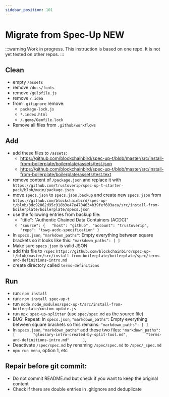 ```yaml
---
sidebar_position: 101
---
```


# Migrate from Spec-Up NEW

:::warning
Work in progress. This instruction is based on one repo. It is not yet tested on other repos.
:::

## Clean

- empty `/assets`
- remove `/docs/fonts`
- remove `/gulpfile.js`
- remove `/.idea`
- from `.gitignore` remove:
  - `package-lock.js`
  - `*.index.html`
  - `/.gems/Gemfile.lock`
- Remove all files from `.github/workflows`

## Add

- add these files to `/assets`:
  - https://github.com/blockchainbird/spec-up-t/blob/master/src/install-from-boilerplate/boilerplate/assets/test.json
  - https://github.com/blockchainbird/spec-up-t/blob/master/src/install-from-boilerplate/boilerplate/assets/test.text
- remove content of `/package.json` and replace it with `https://github.com/trustoverip/spec-up-t-starter-pack/blob/main/package.json`
- move `specs.json` to `specs.json.backup` and create new `specs.json` from `https://github.com/blockchainbird/spec-up-t/blob/3dc92062d95c918b3e47e4704634b39fef603aca/src/install-from-boilerplate/boilerplate/specs.json`
- use the following entries from backup file:
    - "title": "Authentic Chained Data Containers (ACDC)"
    - `"source": {  
        "host": "github",
        "account": "trustoverip",
        "repo": "tswg-acdc-specification"
    }`
- In `specs.json`, `"markdown_paths"`:  Empty everything between square brackets so it looks like this: 
`"markdown_paths": [ ]`
- Make sure `specs.json` is valid JSON
- add this file to `/spec`
    `https://github.com/blockchainbird/spec-up-t/blob/master/src/install-from-boilerplate/boilerplate/spec/terms-and-definitions-intro.md`
- create directory called `terms-definitions`

## Run

- run:
    `npm install`
- run:
    `npm install spec-up-t`
- run
    `node node_modules/spec-up-t/src/install-from-boilerplate/custom-update.js`
- run
    `npx spec-up-splitter`
    (use `spec/spec.md` as the source file)
- BUG: Repeat: In `specs.json`, `"markdown_paths"`:  Empty everything between square brackets so this remains: `"markdown_paths": [ ]`
- In `specs.json`, `"markdown_paths"` add these two files:      `"markdown_paths": [        "glossary-intro-created-by-split-tool.md",        "terms-and-definitions-intro.md"      ]`,
- Deactivate `/spec/spec.md` by renaming `/spec/spec.md` to `/spec/_spec.md`
- `npm run menu`, option 1, etc

## Repair before git commit:
- Do not commit README.md but check if you want to keep the original content
- Check if there are double entries in .gitignore and deduplicate

